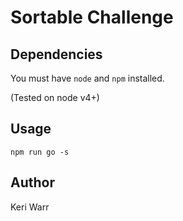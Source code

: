 # Sortable Challenge

## Dependencies

You must have `node` and `npm` installed.

(Tested on node v4+)

## Usage

`npm run go -s`

## Author

Keri Warr
